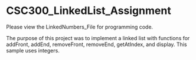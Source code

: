 # CSC300_LinkedList_Assignment

Please view the LinkedNumbers_File for programming code.

The purpose of this project was to implement a linked list with functions for addFront, addEnd,
removeFront, removeEnd, getAtIndex, and display. This sample uses integers.
